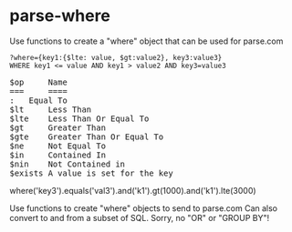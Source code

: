 # parse-where

Use functions to create a "where" object that can be used for parse.com

    ?where={key1:{$lte: value, $gt:value2}, key3:value3}
    WHERE key1 <= value AND key1 > value2 AND key3=value3


<pre>
$op 	Name
=== 	====
:	Equal To
$lt 	Less Than
$lte	Less Than Or Equal To
$gt 	Greater Than
$gte	Greater Than Or Equal To
$ne 	Not Equal To
$in 	Contained In
$nin	Not Contained in
$exists	A value is set for the key
</pre>

where('key3').equals('val3').and('k1').gt(1000).and('k1').lte(3000)

Use functions to create "where" objects to send to parse.com
Can also convert to and from a subset of SQL. Sorry, no "OR" or "GROUP BY"!
